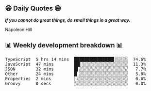 ## 😄 Daily Quotes 😄

_**If you cannot do great things, do small things in a great way.**_

Napoleon Hill



## 📊 Weekly development breakdown 📊

<pre>TypeScript  5 hrs 14 mins  ███████████████▋░░░░░  74.6%
JavaScript  47 mins        ██▍░░░░░░░░░░░░░░░░░░  11.3%
JSON        32 mins        █▌░░░░░░░░░░░░░░░░░░░   7.7%
Other       24 mins        █▏░░░░░░░░░░░░░░░░░░░   5.8%
Properties  2 mins         ▏░░░░░░░░░░░░░░░░░░░░   0.6%
Groovy      0 secs         ░░░░░░░░░░░░░░░░░░░░░   0.0%</pre>